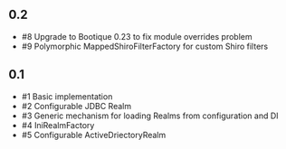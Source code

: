 ## 0.2

* #8 Upgrade to Bootique 0.23 to fix module overrides problem
* #9 Polymorphic MappedShiroFilterFactory for custom Shiro filters

## 0.1

* #1 Basic implementation
* #2 Configurable JDBC Realm
* #3 Generic mechanism for loading Realms from configuration and DI
* #4 IniRealmFactory
* #5 Configurable ActiveDriectoryRealm
